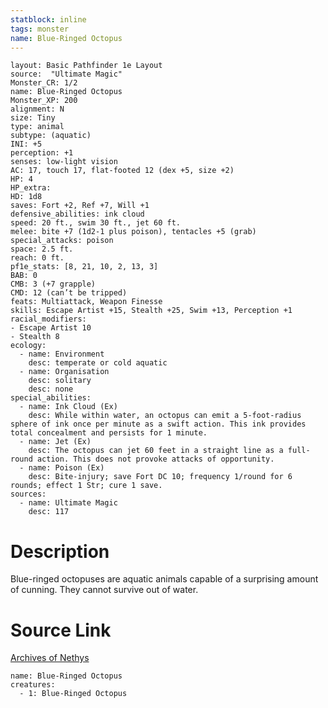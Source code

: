 ```yaml
---
statblock: inline
tags: monster
name: Blue-Ringed Octopus
---
```

```statblock
layout: Basic Pathfinder 1e Layout
source:  "Ultimate Magic"
Monster_CR: 1/2
name: Blue-Ringed Octopus
Monster_XP: 200
alignment: N
size: Tiny
type: animal
subtype: (aquatic)
INI: +5
perception: +1
senses: low-light vision
AC: 17, touch 17, flat-footed 12 (dex +5, size +2)
HP: 4
HP_extra: 
HD: 1d8
saves: Fort +2, Ref +7, Will +1
defensive_abilities: ink cloud
speed: 20 ft., swim 30 ft., jet 60 ft.
melee: bite +7 (1d2-1 plus poison), tentacles +5 (grab)
special_attacks: poison
space: 2.5 ft.
reach: 0 ft.
pf1e_stats: [8, 21, 10, 2, 13, 3]
BAB: 0
CMB: 3 (+7 grapple)
CMD: 12 (can’t be tripped)
feats: Multiattack, Weapon Finesse
skills: Escape Artist +15, Stealth +25, Swim +13, Perception +1
racial_modifiers:
- Escape Artist 10
- Stealth 8
ecology:
  - name: Environment
    desc: temperate or cold aquatic
  - name: Organisation
    desc: solitary
    desc: none
special_abilities:
  - name: Ink Cloud (Ex)
    desc: While within water, an octopus can emit a 5-foot-radius sphere of ink once per minute as a swift action. This ink provides total concealment and persists for 1 minute.
  - name: Jet (Ex)
    desc: The octopus can jet 60 feet in a straight line as a full-round action. This does not provoke attacks of opportunity.
  - name: Poison (Ex)
    desc: Bite-injury; save Fort DC 10; frequency 1/round for 6 rounds; effect 1 Str; cure 1 save.
sources:
  - name: Ultimate Magic
    desc: 117
```
# Description
Blue-ringed octopuses are aquatic animals capable of a surprising amount of cunning. They cannot survive out of water.
# Source Link
[Archives of Nethys](https://aonprd.com/MonsterDisplay.aspx?ItemName=Blue-Ringed%20Octopus)
```encounter-table
name: Blue-Ringed Octopus
creatures:
  - 1: Blue-Ringed Octopus
```
